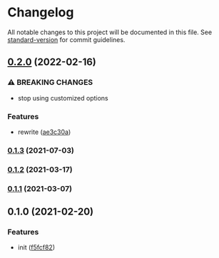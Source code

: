 # Changelog

All notable changes to this project will be documented in this file. See [standard-version](https://github.com/conventional-changelog/standard-version) for commit guidelines.

## [0.2.0](https://github.com/BlackGlory/pg-migrations/compare/v0.1.3...v0.2.0) (2022-02-16)


### ⚠ BREAKING CHANGES

* stop using customized options

### Features

* rewrite ([ae3c30a](https://github.com/BlackGlory/pg-migrations/commit/ae3c30a0cfd6014e95dbbd456309fc764e5c5f9d))

### [0.1.3](https://github.com/BlackGlory/pg-migrations/compare/v0.1.2...v0.1.3) (2021-07-03)

### [0.1.2](https://github.com/BlackGlory/pg-migrations/compare/v0.1.1...v0.1.2) (2021-03-17)

### [0.1.1](https://github.com/BlackGlory/pg-migrations/compare/v0.1.0...v0.1.1) (2021-03-07)

## 0.1.0 (2021-02-20)


### Features

* init ([f5fcf82](https://github.com/BlackGlory/pg-migrations/commit/f5fcf8206e11fa669b6f7b95c7f4ef718550898a))
